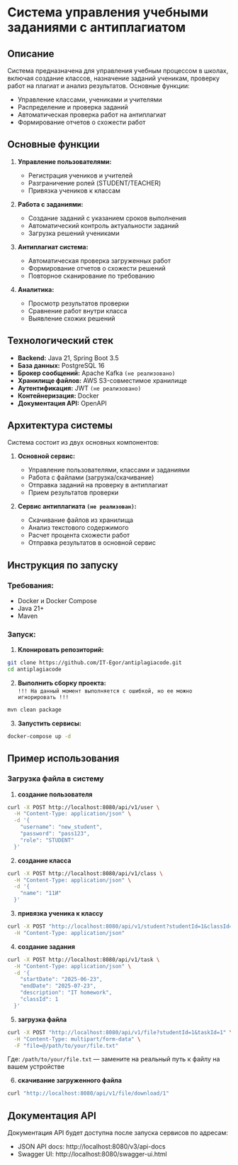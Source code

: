 # Система управления учебными заданиями с антиплагиатом

## Описание
Система предназначена для управления учебным процессом в школах, включая создание классов, назначение заданий ученикам, проверку работ на плагиат и анализ результатов. Основные функции:
- Управление классами, учениками и учителями
- Распределение и проверка заданий
- Автоматическая проверка работ на антиплагиат
- Формирование отчетов о схожести работ

## Основные функции
1. **Управление пользователями:**
    - Регистрация учеников и учителей
    - Разграничение ролей (STUDENT/TEACHER)
    - Привязка учеников к классам

2. **Работа с заданиями:**
    - Создание заданий с указанием сроков выполнения
    - Автоматический контроль актуальности заданий
    - Загрузка решений учениками

3. **Антиплагиат система:**
    - Автоматическая проверка загруженных работ
    - Формирование отчетов о схожести решений
    - Повторное сканирование по требованию

4. **Аналитика:**
    - Просмотр результатов проверки
    - Сравнение работ внутри класса
    - Выявление схожих решений

## Технологический стек
- **Backend:** Java 21, Spring Boot 3.5
- **База данных:** PostgreSQL 16
- **Брокер сообщений:** Apache Kafka `(не реализовано)`
- **Хранилище файлов:** AWS S3-совместимое хранилище
- **Аутентификация:** JWT `(не реализовано)`
- **Контейнеризация:** Docker
- **Документация API:** OpenAPI

## Архитектура системы
Система состоит из двух основных компонентов:
1. **Основной сервис:**
    - Управление пользователями, классами и заданиями
    - Работа с файлами (загрузка/скачивание)
    - Отправка заданий на проверку в антиплагиат
    - Прием результатов проверки

2. **Сервис антиплагиата `(не реализован)`:**
    - Скачивание файлов из хранилища
    - Анализ текстового содержимого
    - Расчет процента схожести работ
    - Отправка результатов в основной сервис

## Инструкция по запуску
### Требования:
- Docker и Docker Compose
- Java 21+
- Maven

### Запуск:
1. **Клонировать репозиторий:**
```bash
git clone https://github.com/IT-Egor/antiplagiacode.git
cd antiplagiacode
```

2. **Выполнить сборку проекта:**  
`!!! На данный момент выполняется с ошибкой, но ее можно игнорировать !!!`
```bash
mvn clean package
```

3. **Запустить сервисы:**
```bash
docker-compose up -d
```

## Пример использования
### Загрузка файла в систему
1. **создание пользователя**
```bash
curl -X POST http://localhost:8080/api/v1/user \
  -H "Content-Type: application/json" \
  -d '{
    "username": "new_student",
    "password": "pass123",
    "role": "STUDENT"
  }'
```

2. **создание класса**
```bash
curl -X POST http://localhost:8080/api/v1/class \
  -H "Content-Type: application/json" \
  -d '{
    "name": "11И"
  }'
```

3. **привязка ученика к классу**
```bash
curl -X POST "http://localhost:8080/api/v1/student?studentId=1&classId=1" \
  -H "Content-Type: application/json"
```

4. **создание задания**
```bash
curl -X POST http://localhost:8080/api/v1/task \
  -H "Content-Type: application/json" \
  -d '{
    "startDate": "2025-06-23",
    "endDate": "2025-07-23",
    "description": "IT homework",
    "classId": 1
  }'
```

5. **загрузка файла**
```bash
curl -X POST "http://localhost:8080/api/v1/file?studentId=1&taskId=1" \
  -H "Content-Type: multipart/form-data" \
  -F "file=@/path/to/your/file.txt"
```
Где: `/path/to/your/file.txt` — замените на реальный путь к файлу на вашем устройстве

6. **скачивание загруженного файла**
```bash
curl "http://localhost:8080/api/v1/file/download/1"
```

## Документация API
Документация API будет доступна после запуска сервисов по адресам:
- JSON API docs: http://localhost:8080/v3/api-docs
- Swagger UI: http://localhost:8080/swagger-ui.html